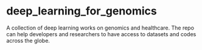 # deep_learning_for_genomics
A collection of deep learning works on genomics and healthcare. The repo can help developers and researchers to have access to datasets and codes across the globe.  
